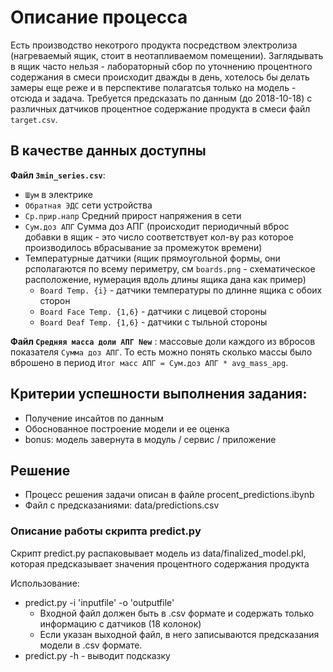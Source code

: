 # Описание процесса
Есть производство некотрого продукта посредством электролиза (нагреваемый ящик, стоит в неотапливаемом помещении).
Заглядывать в ящик часто нельзя - лабораторный сбор по уточнению процентного содержания в смеси происходит дважды в день, хотелось бы делать замеры еще реже  и в перспективе полагатсья только на модель - отсюда и задача. Требуется предсказать по данным (до 2018-10-18) с различных датчиков процентное содержание продукта в смеси файл `target.csv`.
## В качестве данных доступны

**Файл `3min_series.csv`**:

- `Шум` в электрике
- `Обратная ЭДС` сети устройства
- `Ср.прир.напр` Средний прирост напряжения в сети
- `Сум.доз АПГ` Сумма доз АПГ (происходит периодичный вброс добавки в ящик - это число соответствует кол-ву раз которое производилось вбрасывание за промежуток времени)
- Температурные датчики (ящик прямоугольной формы, они рсполагаются по всему периметру, см `boards.png` - схематическое расположение, нумерация вдоль длины ящика дана как пример)
	- `Board Temp. {i}` - датчики температуры по длинне ящика с обоих сторон
	- `Board Face Temp. {1,6}` - датчики с лицевой стороны
	- `Board Deaf Temp. {1,6}` - датчики с тыльной стороны

**Файл `Средняя масса доли АПГ New`** : массовые доли каждого из вбросов показателя `Сумма доз АПГ`. То есть можно понять сколько массы было вброшено в период `Итог масс АПГ = Сум.доз АПГ * avg_mass_apg`.

## Критерии успешности выполнения задания:
- Получение инсайтов по данным
- Обоснованное построение модели и ее оценка
- bonus: модель завернута в модуль / сервис / приложение

## Решение
- Процесс решения задачи описан в файле procent_predictions.ibynb
- Файл с предсказаниями: data/predictions.csv

### Описание работы скрипта predict.py
Скрипт predict.py распаковывает модель из data/finalized_model.pkl, которая предсказывает значения процентного содержания продукта

Использование:
- predict.py -i 'inputfile' -o 'outputfile'
    - Входной файл должен быть в .csv формате и содержать только информацию с датчиков (18 колонок)
    - Если указан выходной файл, в него записываются предсказания модели в .csv формате.
- predict.py -h - выводит подсказку 